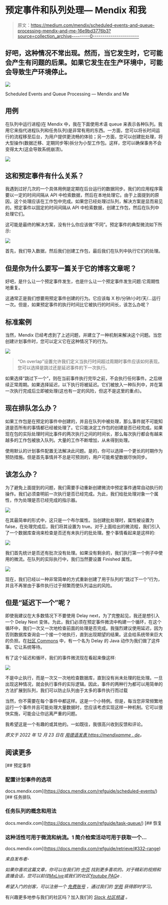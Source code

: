 # 预定事件和队列处理— Mendix 和我

> 原文：<https://medium.com/mendix/scheduled-events-and-queue-processing-mendix-and-me-16e9bd3776b3?source=collection_archive---------0----------------------->

## 好吧，这种情况不常出现。然而，当它发生时，它可能会产生有问题的后果。如果它发生在生产环境中，可能会导致生产环境停止。

![](img/0835d3b614dd0a49b97a93dd71b8d33d.png)

Scheduled Events and Queue Processing — Mendix and Me

## **用例**

在队列中运行进程(在 Mendix 中，我在下面使用术语 queue 来表示各种队列。我用它来指代进程队列和任务队列)是非常有用的东西。一方面，您可以将长时间运行的流程移至后台，为用户提供更流畅的体验；另一方面，您可以创建批处理，将大型操作(数据迁移、定期同步等)拆分为小型工作包。这样，您可以确保事务不会变得太大(这会导致系统崩溃)。

![](img/eb3a34f70ca44560a99269ae61fb4435.png)

## **这和预定事件有什么关系？**

我遇到过好几次的一个具体用例是定期在后台运行的数据同步。我们的应用程序需要以一定的时间间隔从 API 中检索数据，然后在本地处理它。由于上面提到的原因，这个处理应该在工作包中完成。如果您已经处理过队列，解决方案是显而易见的。预定事件以固定的时间间隔从 API 中检索数据，创建工作包，然后在队列中处理它们。

这可能是最终的解决方案，没有什么你应该做“不同”。预定事件的典型微流如下所示:

![](img/e783423cb2f3b7fb638c88421ad75194.png)

首先，我们导入数据，然后我们创建工作包，最后我们在队列中执行它们的处理。

## **但是你为什么要写一篇关于它的博客文章呢？**

好吧，是什么让一个预定事件发生，也是什么让一个预定事件发生问题:它周期性地重复。

这通常正是我们想要用预定事件创建的行为。它应该每 X 秒/分钟/小时/天/…运行一次。但是，如果预定事件的执行时间比它被执行的时间长，该怎么办呢？

## **标准案例**

当然，Mendix 已经考虑到了上述问题，并建立了一种机制来解决这个问题。当您创建计划事件时，您可以定义它在这种情况下的行为。

![](img/3b1aa707a6d69ed54dc3a8a7f58e7eca.png)

> “On overlap”设置允许我们定义当执行时间超过周期时事件应该如何表现。您可以选择是跳过还是延迟事件的下一次执行。

如果选择“跳过下一个”，则在当前事件执行完毕之前，不会执行任何事件。之后继续正常周期。如果选择延迟，以下执行将被延迟。它们被放入一种队列中，并在第一次执行完成后立即被处理(这也有一定的风险，但这不是这里的重点)。

## **现在排队怎么办？**

如果工作包是在预定的事件中创建的，并且在队列中被处理，那么事件就不可能知道是否所有的事情都已经被处理了。它只能决定工作包的创建是否已经完成。如果现在包的实际处理时间比事件的两次执行之间的时间长，那么每次执行都会有越来越多的工作包被放入队列。大量的工作不断增加，从未得到处理。

使用默认的计划事件配置无法解决此问题。是的，你可以选择一个更长的时期作为预防措施。但是首先事情并不总是可预测的，用户可能希望数据尽快同步。

## **该怎么办？**

为了避免上面提到的问题，我们需要手动重新创建微流中预定事件通常自动执行的操作。我们必须查明前一次执行是否已经完成。为此，我们给批处理对象一个属性，作为处理是否已经完成的指示器。

![](img/50931031cd19e37d2b0e91e738a39292.png)

在其最简单的形式中，这只是一个布尔属性。当创建批处理时，属性被设置为 false，在处理完成后，我们将其设置为 true。对于上面给出的微流程，我们引入了一个数据库查询来检查是否还有未执行的批处理。整个事情看起来是这样的:

![](img/6da5ccf2059ecfe6ed23e6893d5c2ec9.png)

我们首先统计是否还有批次没有处理。如果没有剩余的，我们执行第一个例子中使用的微流。在队列的实际执行中，我们当然要设置 Finished 属性。

![](img/4c80be4978ba2b006f1ed7812c4f52d2.png)

现在，我们已经以一种非常简单的方式重新创建了用于队列的“跳过下一个”行为，并且不再冒由于事件执行过于频繁而使队列溢出的风险。

## **但是“延迟下一个”呢？**

即使我建议在大多数情况下不要使用 Delay next，为了完整起见，我还是想引入一个 Delay Next 变体。为此，我们必须在预定事件微流中构建一个循环，在这个循环中，我们一次又一次地检查前面的处理是否完成。我强烈建议使用延迟，因为否则数据库查询会一个接一个地执行，直到出现期望的结果。这会给系统带来巨大的负担。在[社区 Commons](https://marketplace.mendix.com/link/component/170) 中，有一个名为 Delay 的 Java 动作为我们做了这件事。它让系统等待。

有了这个延迟和循环，我们的事件微流现在看起来像这样:

![](img/3e26eb60c9bec1e74c74f0a4a9a30d24.png)

不是中止执行，而是一次又一次地检查数据库，直到没有尚未处理的批处理。一旦出现这种情况，就会执行事件的实际逻辑。因此，事件的两种行为都可以用简单的方法扩展到队列，我们可以防止队列由于太多的事件执行而过载

当然，你不需要在每个事件中都这样。这是一个小特例。但是，每当您非常频繁地运行一个事件并且可能处理大量数据时，您应该考虑实现这样一种机制。它可以很快实施，可能会让你远离严重的问题。

我希望这是一个有趣的或其他的。一如既往，我很高兴收到反馈和评论。

*原文于 2022 年 12 月 23 日在* [*用德语发表 https://mendixamme . de*](https://mendixandme.de/index.php/2022/12/23/scheduled-events-und-queue-prozesse/)*。*

## 阅读更多

 [## 预定事件

### 配置计划事件的选项

docs.mendix.com](https://docs.mendix.com/refguide/scheduled-events/)  [## 任务排队

### 任务队列的概念和用法

docs.mendix.com](https://docs.mendix.com/refguide/task-queue/)  [## 恢复

### 这种活性可用于微流和纳流。1 简介检索活动可用于获取一个…

docs.mendix.com](https://docs.mendix.com/refguide/retrieve/#332-range) 

*来自发布者-*

*如果你喜欢这篇文章，你可以在我们的* [*中页*](https://medium.com/mendix) *找到更多喜欢的。对于精彩的视频和直播会话，您可以前往*[*MxLive*](https://www.mendix.com/live/)*或我们的社区*[*Youtube PAG*](https://www.youtube.com/c/MendixCommunity/community)*e .*

*希望入门的创客，可以注册一个* [*免费账号*](https://signup.mendix.com/link/signup/?source=direct) *，通过我们的* [*学苑*](https://academy.mendix.com/link/home) *获得即时学习。*

有兴趣更多地参与我们的社区吗？加入我们的 [*Slack 社区频道*](https://join.slack.com/t/mendixcommunity/shared_invite/zt-hwhwkcxu-~59ywyjqHlUHXmrw5heqpQ) *。*